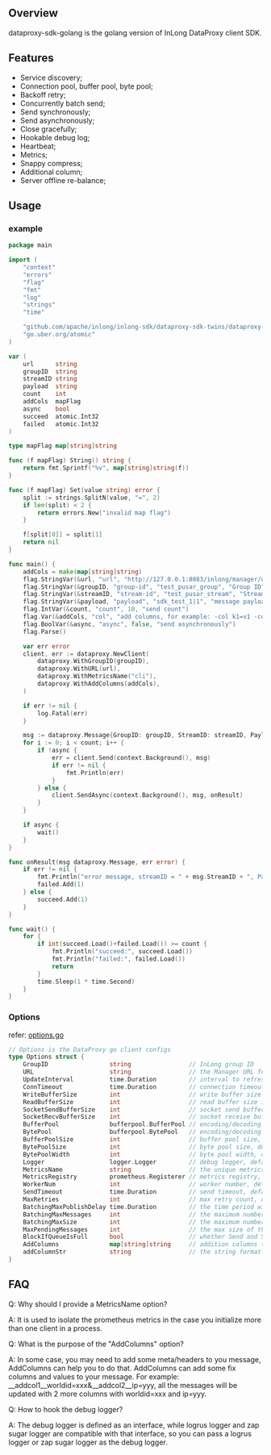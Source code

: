## Overview

dataproxy-sdk-golang is the golang version of InLong DataProxy client SDK.

## Features

- Service discovery;
- Connection pool, buffer pool, byte pool;
- Backoff retry;
- Concurrently batch send;
- Send synchronously;
- Send asynchronously;
- Close gracefully;
- Hookable debug log;
- Heartbeat;
- Metrics;
- Snappy compress;
- Additional column;
- Server offline re-balance;

## Usage

### example

``` go
package main

import (
	"context"
	"errors"
	"flag"
	"fmt"
	"log"
	"strings"
	"time"

	"github.com/apache/inlong/inlong-sdk/dataproxy-sdk-twins/dataproxy-sdk-golang/dataproxy"
	"go.uber.org/atomic"
)

var (
	url      string
	groupID  string
	streamID string
	payload  string
	count    int
	addCols  mapFlag
	async    bool
	succeed  atomic.Int32
	failed   atomic.Int32
)

type mapFlag map[string]string

func (f mapFlag) String() string {
	return fmt.Sprintf("%v", map[string]string(f))
}

func (f mapFlag) Set(value string) error {
	split := strings.SplitN(value, "=", 2)
	if len(split) < 2 {
		return errors.New("invalid map flag")
	}

	f[split[0]] = split[1]
	return nil
}

func main() {
	addCols = make(map[string]string)
	flag.StringVar(&url, "url", "http://127.0.0.1:8083/inlong/manager/openapi/dataproxy/getIpList", "the Manager URL")
	flag.StringVar(&groupID, "group-id", "test_pusar_group", "Group ID")
	flag.StringVar(&streamID, "stream-id", "test_pusar_stream", "Stream ID")
	flag.StringVar(&payload, "payload", "sdk_test_1|1", "message payload")
	flag.IntVar(&count, "count", 10, "send count")
	flag.Var(&addCols, "col", "add columns, for example: -col k1=v1 -col k2=v2")
	flag.BoolVar(&async, "async", false, "send asynchronously")
	flag.Parse()

	var err error
	client, err := dataproxy.NewClient(
		dataproxy.WithGroupID(groupID),
		dataproxy.WithURL(url),
		dataproxy.WithMetricsName("cli"),
		dataproxy.WithAddColumns(addCols),
	)

	if err != nil {
		log.Fatal(err)
	}

	msg := dataproxy.Message{GroupID: groupID, StreamID: streamID, Payload: []byte(payload)}
	for i := 0; i < count; i++ {
		if !async {
			err = client.Send(context.Background(), msg)
			if err != nil {
				fmt.Println(err)
			}
		} else {
			client.SendAsync(context.Background(), msg, onResult)
		}
	}

	if async {
		wait()
	}
}

func onResult(msg dataproxy.Message, err error) {
	if err != nil {
		fmt.Println("error message, streamID = " + msg.StreamID + ", Payload = " + string(msg.Payload))
		failed.Add(1)
	} else {
		succeed.Add(1)
	}
}

func wait() {
	for {
		if int(succeed.Load()+failed.Load()) >= count {
			fmt.Println("succeed:", succeed.Load())
			fmt.Println("failed:", failed.Load())
			return
		}
		time.Sleep(1 * time.Second)
	}
}

```

### Options

refer: [options.go](dataproxy/options.go)

``` go
// Options is the DataProxy go client configs
type Options struct {
	GroupID                 string                // InLong group ID
	URL                     string                // the Manager URL for discovering the DataProxy cluster
	UpdateInterval          time.Duration         // interval to refresh the endpoint list, default: 5m
	ConnTimeout             time.Duration         // connection timeout: default: 3000ms
	WriteBufferSize         int                   // write buffer size in bytes, default: 16M
	ReadBufferSize          int                   // read buffer size in bytes, default: 16M
	SocketSendBufferSize    int                   // socket send buffer size in bytes, default: 16M
	SocketRecvBufferSize    int                   // socket receive buffer size in bytes, default: 16M
	BufferPool              bufferpool.BufferPool // encoding/decoding buffer pool, if not given, SDK will init a new one
	BytePool                bufferpool.BytePool   // encoding/decoding byte pool, if not given, SDK will init a new one
	BufferPoolSize          int                   // buffer pool size, default: 409600
	BytePoolSize            int                   // byte pool size, default: 409600
	BytePoolWidth           int                   // byte pool width, default: equals to BatchingMaxSize
	Logger                  logger.Logger         // debug logger, default: stdout
	MetricsName             string                // the unique metrics name of this SDK, used to isolate metrics in the case that more than 1 client are initialized in one process
	MetricsRegistry         prometheus.Registerer // metrics registry, default: prometheus.DefaultRegisterer
	WorkerNum               int                   // worker number, default: 8
	SendTimeout             time.Duration         // send timeout, default: 30000ms
	MaxRetries              int                   // max retry count, default: 2
	BatchingMaxPublishDelay time.Duration         // the time period within which the messages sent will be batched, default: 10ms
	BatchingMaxMessages     int                   // the maximum number of messages permitted in a batch, default: 10
	BatchingMaxSize         int                   // the maximum number of bytes permitted in a batch, default: 4K
	MaxPendingMessages      int                   // the max size of the queue holding the messages pending to receive an acknowledgment from the broker, default: 409600
	BlockIfQueueIsFull      bool                  // whether Send and SendAsync block if producer's message queue is full, default: false
	AddColumns              map[string]string     // addition columns to add to the message, for example: __addcol1__worldid=xxx&__addcol2__ip=yyy, all the message will be added 2 more columns with worldid=xxx and ip=yyy
	addColumnStr            string                // the string format of the AddColumns, just a cache, used internal
}
```

## FAQ

Q: Why should I provide a MetricsName option?

A: It is used to isolate the prometheus metrics in the case you initialize more than one client in a process.

Q: What is the purpose of the "AddColumns" option?

A: In some case, you may need to add some meta/headers to you message, AddColumns can help you to do that. AddColumns can add some fix columns and values to your message. For example: \_\_addcol1\_\_worldid=xxx&\_\_addcol2\_\_ip=yyy, all the messages will be updated with 2 more columns with worldid=xxx and ip=yyy.

Q: How to hook the debug logger?

A: The debug logger is defined as an interface, while logrus logger and zap sugar logger are compatible with that interface, so you can pass a logrus logger or zap sugar logger as the debug logger.
